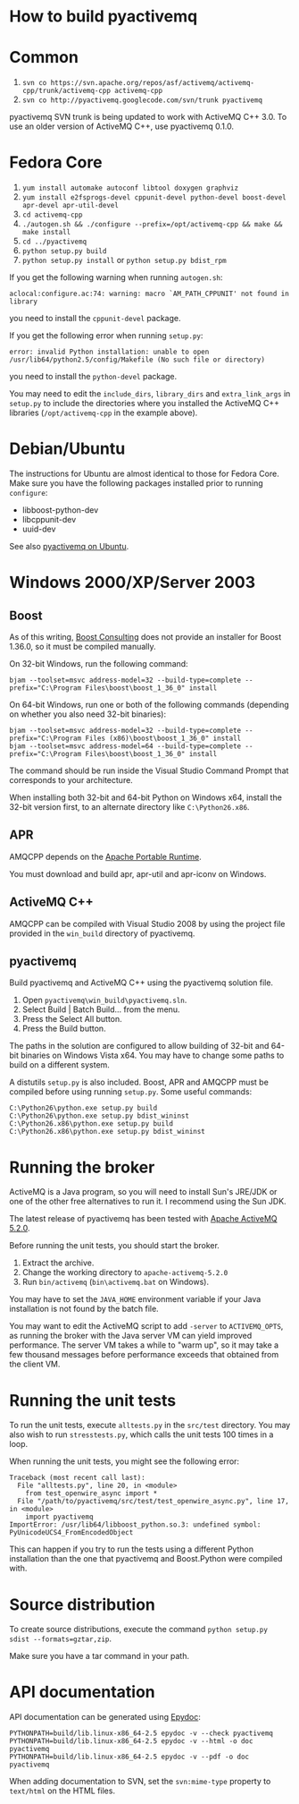 # How to build pyactivemq #

# Common #
  1. `svn co https://svn.apache.org/repos/asf/activemq/activemq-cpp/trunk/activemq-cpp activemq-cpp`
  1. `svn co http://pyactivemq.googlecode.com/svn/trunk pyactivemq`

pyactivemq SVN trunk is being updated to work with ActiveMQ C++ 3.0. To use an older version of ActiveMQ C++, use pyactivemq 0.1.0.

# Fedora Core #

  1. `yum install automake autoconf libtool doxygen graphviz`
  1. `yum install e2fsprogs-devel cppunit-devel python-devel boost-devel apr-devel apr-util-devel`
  1. `cd activemq-cpp`
  1. `./autogen.sh && ./configure --prefix=/opt/activemq-cpp && make && make install`
  1. `cd ../pyactivemq`
  1. `python setup.py build`
  1. `python setup.py install` or `python setup.py bdist_rpm`

If you get the following warning when running `autogen.sh`:

```
aclocal:configure.ac:74: warning: macro `AM_PATH_CPPUNIT' not found in library
```

you need to install the `cppunit-devel` package.

If you get the following error when running `setup.py`:

```
error: invalid Python installation: unable to open /usr/lib64/python2.5/config/Makefile (No such file or directory)
```

you need to install the `python-devel` package.

You may need to edit the `include_dirs`, `library_dirs` and `extra_link_args` in `setup.py` to include the directories where you installed the ActiveMQ C++ libraries (`/opt/activemq-cpp` in the example above).

# Debian/Ubuntu #

The instructions for Ubuntu are almost identical to those for Fedora Core. Make sure you have the following packages installed prior to running `configure`:

  * libboost-python-dev
  * libcppunit-dev
  * uuid-dev

See also [pyactivemq on Ubuntu](http://www.nighttale.net/activemq/pyactivemq-on-ubuntu.html).

# Windows 2000/XP/Server 2003 #

## Boost ##
As of this writing, [Boost Consulting](http://www.boost-consulting.com/) does not provide an installer for Boost 1.36.0, so it must be compiled manually.

On 32-bit Windows, run the following command:

```
bjam --toolset=msvc address-model=32 --build-type=complete --prefix="C:\Program Files\boost\boost_1_36_0" install
```

On 64-bit Windows, run one or both of the following commands (depending on whether you also need 32-bit binaries):

```
bjam --toolset=msvc address-model=32 --build-type=complete --prefix="C:\Program Files (x86)\boost\boost_1_36_0" install
bjam --toolset=msvc address-model=64 --build-type=complete --prefix="C:\Program Files\boost\boost_1_36_0" install
```

The command should be run inside the Visual Studio Command Prompt that corresponds to your architecture.

When installing both 32-bit and 64-bit Python on Windows x64, install the 32-bit version first, to an alternate directory like `C:\Python26.x86`.

## APR ##

AMQCPP depends on the [Apache Portable Runtime](http://apr.apache.org/).

You must download and build apr, apr-util and apr-iconv on Windows.

## ActiveMQ C++ ##

AMQCPP can be compiled with Visual Studio 2008 by using the project file provided in the `win_build` directory of pyactivemq.

## pyactivemq ##

Build pyactivemq and ActiveMQ C++ using the pyactivemq solution file.

  1. Open `pyactivemq\win_build\pyactivemq.sln`.
  1. Select Build | Batch Build... from the menu.
  1. Press the Select All button.
  1. Press the Build button.

The paths in the solution are configured to allow building of 32-bit and 64-bit binaries on Windows Vista x64. You may have to change some paths to build on a different system.

A distutils `setup.py` is also included. Boost, APR and AMQCPP must be compiled before using running `setup.py`. Some useful commands:

```
C:\Python26\python.exe setup.py build
C:\Python26\python.exe setup.py bdist_wininst
C:\Python26.x86\python.exe setup.py build
C:\Python26.x86\python.exe setup.py bdist_wininst
```

# Running the broker #

ActiveMQ is a Java program, so you will need to install Sun's JRE/JDK or one of the other free alternatives to run it. I recommend using the Sun JDK.

The latest release of pyactivemq has been tested with [Apache ActiveMQ 5.2.0](http://activemq.apache.org/activemq-520-release.html).

Before running the unit tests, you should start the broker.

  1. Extract the archive.
  1. Change the working directory to `apache-activemq-5.2.0`
  1. Run `bin/activemq` (`bin\activemq.bat` on Windows).

You may have to set the `JAVA_HOME` environment variable if your Java installation is not found by the batch file.

You may want to edit the ActiveMQ script to add `-server` to `ACTIVEMQ_OPTS`, as running the broker with the Java server VM can yield improved performance. The server VM takes a while to "warm up", so it may take a few thousand messages before performance exceeds that obtained from the client VM.

# Running the unit tests #

To run the unit tests, execute `alltests.py` in the `src/test` directory. You may also wish to run `stresstests.py`, which calls the unit tests 100 times in a loop.

When running the unit tests, you might see the following error:

```
Traceback (most recent call last):
  File "alltests.py", line 20, in <module>
    from test_openwire_async import *
  File "/path/to/pyactivemq/src/test/test_openwire_async.py", line 17, in <module>
    import pyactivemq
ImportError: /usr/lib64/libboost_python.so.3: undefined symbol: PyUnicodeUCS4_FromEncodedObject
```

This can happen if you try to run the tests using a different Python installation than the one that pyactivemq and Boost.Python were compiled with.

# Source distribution #

To create source distributions, execute the command `python setup.py sdist --formats=gztar,zip`.

Make sure you have a tar command in your path.

# API documentation #

API documentation can be generated using [Epydoc](http://epydoc.sourceforge.net/):

```
PYTHONPATH=build/lib.linux-x86_64-2.5 epydoc -v --check pyactivemq
PYTHONPATH=build/lib.linux-x86_64-2.5 epydoc -v --html -o doc  pyactivemq
PYTHONPATH=build/lib.linux-x86_64-2.5 epydoc -v --pdf -o doc pyactivemq
```

When adding documentation to SVN, set the `svn:mime-type` property to `text/html` on the HTML files.